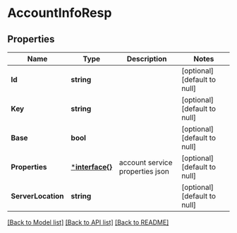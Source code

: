 # AccountInfoResp

## Properties
Name | Type | Description | Notes
------------ | ------------- | ------------- | -------------
**Id** | **string** |  | [optional] [default to null]
**Key** | **string** |  | [optional] [default to null]
**Base** | **bool** |  | [optional] [default to null]
**Properties** | [***interface{}**](interface{}.md) | account service properties json | [optional] [default to null]
**ServerLocation** | **string** |  | [optional] [default to null]

[[Back to Model list]](../README.md#documentation-for-models) [[Back to API list]](../README.md#documentation-for-api-endpoints) [[Back to README]](../README.md)



